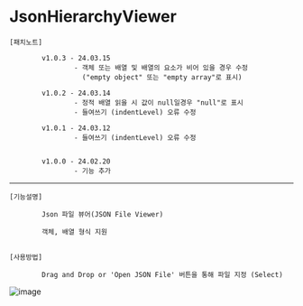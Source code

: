 # JsonHierarchyViewer

    [패치노트]
            
            v1.0.3 - 24.03.15
                    - 객체 또는 배열 및 배열의 요소가 비어 있을 경우 수정 
                      ("empty object" 또는 "empty array"로 표시)
                    
            v1.0.2 - 24.03.14 
                    - 정적 배열 읽을 시 값이 null일경우 "null"로 표시
                    - 들여쓰기 (indentLevel) 오류 수정
            
            v1.0.1 - 24.03.12
                    - 들여쓰기 (indentLevel) 오류 수정


            v1.0.0 - 24.02.20
                    - 기능 추가

 ---------------------------------------------------------------------------------------------                   
    
    [기능설명]
    
            Json 파일 뷰어(JSON File Viewer)
            
            객체, 배열 형식 지원
            

    [사용방법]
    
            Drag and Drop or 'Open JSON File' 버튼을 통해 파일 지정 (Select)

            

![image](https://github.com/kastro723/JsonHierarchyViewer/assets/55536937/2ed7fef0-e7f9-48e4-ad3a-b409852e240e)

